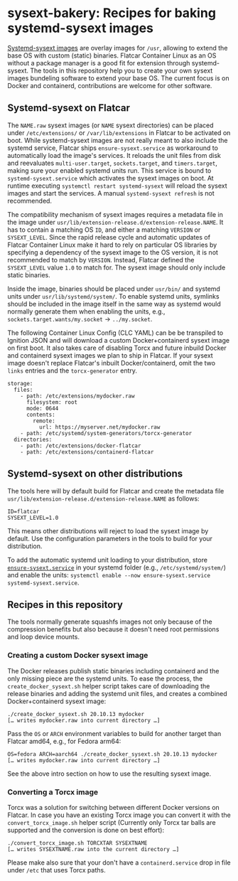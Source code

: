# sysext-bakery: Recipes for baking systemd-sysext images

[Systemd-sysext images](https://www.freedesktop.org/software/systemd/man/systemd-sysext.html) are overlay images for `/usr`, allowing to extend the base OS with custom (static) binaries.
Flatcar Container Linux as an OS without a package manager is a good fit for extension through systemd-sysext.
The tools in this repository help you to create your own sysext images bundeling software to extend your base OS.
The current focus is on Docker and containerd, contributions are welcome for other software.

## Systemd-sysext on Flatcar

The `NAME.raw` sysext images (or `NAME` sysext directories) can be placed under `/etc/extensions/` or `/var/lib/extensions` in Flatcar to be activated on boot.
While systemd-sysext images are not really meant to also include the systemd service, Flatcar ships `ensure-sysext.service` as workaround to automatically load the image's services.
It reloads the unit files from disk and reevaluates `multi-user.target`, `sockets.target`, and `timers.target`, making sure your enabled systemd units run.
This service is bound to `systemd-sysext.service` which activates the sysext images on boot.
At runtime executing `systemctl restart systemd-sysext` will reload the sysext images and start the services.
A manual `systemd-sysext refresh` is not recommended.

The compatibility mechanism of sysext images requires a metadata file in the image under `usr/lib/extension-release.d/extension-release.NAME`.
It has to contain a matching OS `ID`, and either a matching `VERSION` or `SYSEXT_LEVEL`.
Since the rapid release cycle and automatic updates of Flatcar Container Linux make it hard to rely on particular OS libraries by specifying a dependency of the sysext image to the OS version, it is not recommended to match by `VERSION`.
Instead, Flatcar defined the `SYSEXT_LEVEL` value `1.0` to match for.
The sysext image should only include static binaries.

Inside the image, binaries should be placed under `usr/bin/` and systemd units under `usr/lib/systemd/system/`.
To enable systemd units, symlinks should be included in the image itself in the same way as systemd would normally generate them when enabling the units, e.g., `sockets.target.wants/my.socket` → `../my.socket`.

The following Container Linux Config (CLC YAML) can be be transpiled to Ignition JSON and will download a custom Docker+containerd sysext image on first boot.
It also takes care of disabling Torcx and future inbuild Docker and containerd sysext images we plan to ship in Flatcar.
If your sysext image doesn't replace Flatcar's inbuilt Docker/containerd, omit the two `links` entries and the `torcx-generator` entry.

```
storage:
  files:
    - path: /etc/extensions/mydocker.raw
      filesystem: root
      mode: 0644
      contents:
        remote:
          url: https://myserver.net/mydocker.raw
    - path: /etc/systemd/system-generators/torcx-generator
  directories:
    - path: /etc/extensions/docker-flatcar
    - path: /etc/extensions/containerd-flatcar
```

## Systemd-sysext on other distributions

The tools here will by default build for Flatcar and create the metadata file `usr/lib/extension-release.d/extension-release.NAME` as follows:

```
ID=flatcar
SYSEXT_LEVEL=1.0
```

This means other distributions will reject to load the sysext image by default.
Use the configuration parameters in the tools to build for your distribution.

To add the automatic systemd unit loading to your distribution, store [`ensure-sysext.service`](https://raw.githubusercontent.com/flatcar/init/ccade77b6d568094fb4e4d4cf71b867819551798/systemd/system/ensure-sysext.service) in your systemd folder (e.g., `/etc/systemd/system/`) and enable the units: `systemctl enable --now ensure-sysext.service systemd-sysext.service`.

## Recipes in this repository

The tools normally generate squashfs images not only because of the compression benefits but also because it doesn't need root permissions and loop device mounts.

### Creating a custom Docker sysext image

The Docker releases publish static binaries including containerd and the only missing piece are the systemd units.
To ease the process, the `create_docker_sysext.sh` helper script takes care of downloading the release binaries and adding the systemd unit files, and creates a combined Docker+containerd sysext image:

```
./create_docker_sysext.sh 20.10.13 mydocker
[… writes mydocker.raw into current directory …]
```

Pass the `OS` or `ARCH` environment variables to build for another target than Flatcar amd64, e.g., for Fedora arm64:

```
OS=fedora ARCH=aarch64 ./create_docker_sysext.sh 20.10.13 mydocker
[… writes mydocker.raw into current directory …]
```

See the above intro section on how to use the resulting sysext image.

### Converting a Torcx image

Torcx was a solution for switching between different Docker versions on Flatcar.
In case you have an existing Torcx image you can convert it with the `convert_torcx_image.sh` helper script (Currently only Torcx tar balls are supported and the conversion is done on best effort):

```
./convert_torcx_image.sh TORCXTAR SYSEXTNAME
[… writes SYSEXTNAME.raw into the current directory …]
```

Please make also sure that your don't have a `containerd.service` drop in file under `/etc` that uses Torcx paths.
